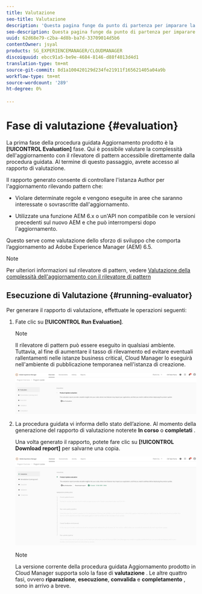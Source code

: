 ```yaml
---
title: Valutazione
seo-title: Valutazione
description: 'Questa pagina funge da punto di partenza per imparare la fase di valutazione nella procedura guidata Aggiornamento prodotto. '
seo-description: Questa pagina funge da punto di partenza per imparare la fase di valutazione nella procedura guidata Aggiornamento prodotto.
uuid: 62d68e79-c2ba-4d8b-ba7d-33709014d5b6
contentOwner: jsyal
products: SG_EXPERIENCEMANAGER/CLOUDMANAGER
discoiquuid: ebcc91a5-be9e-4684-8146-d88f4013d4d1
translation-type: tm+mt
source-git-commit: 8d1a100420129d234fe21911f165621405a04a9b
workflow-type: tm+mt
source-wordcount: '289'
ht-degree: 0%

---
```



# Fase di valutazione {#evaluation}

La prima fase della procedura guidata Aggiornamento prodotto è la **[!UICONTROL Evaluation]** fase.
Qui è possibile valutare la complessità dell&#39;aggiornamento con il rilevatore di pattern accessibile direttamente dalla procedura guidata. Al termine di questo passaggio, avrete accesso al rapporto di valutazione.

Il rapporto generato consente di controllare l&#39;istanza Author per l&#39;aggiornamento rilevando pattern che:

* Violare determinate regole e vengono eseguite in aree che saranno interessate o sovrascritte dall&#39;aggiornamento.

* Utilizzate una funzione AEM 6.x o un&#39;API non compatibile con le versioni precedenti sul nuovo AEM e che può interrompersi dopo l&#39;aggiornamento.

Questo serve come valutazione dello sforzo di sviluppo che comporta l’aggiornamento ad Adobe Experience Manager (AEM) 6.5.

>[!NOTE]
>
>Per ulteriori informazioni sul rilevatore di pattern, vedere [Valutazione della complessità dell&#39;aggiornamento con il rilevatore di pattern](https://helpx.adobe.com/experience-manager/6-4/sites/deploying/using/pattern-detector.html)

## Esecuzione di Valutazione {#running-evaluator}

Per generare il rapporto di valutazione, effettuate le operazioni seguenti:

1. Fate clic su **[!UICONTROL Run Evaluation]**.

   >[!NOTE]
   >
   >Il rilevatore di pattern può essere eseguito in qualsiasi ambiente. Tuttavia, al fine di aumentare il tasso di rilevamento ed evitare eventuali rallentamenti nelle istanze business critical, Cloud Manager lo eseguirà nell&#39;ambiente di pubblicazione temporanea nell&#39;istanza di creazione.

   ![](assets/Run-Evaluation.png)

1. La procedura guidata vi informa dello stato dell’azione. Al momento della generazione del rapporto di valutazione noterete **In corso** o **completati** .

   Una volta generato il rapporto, potete fare clic su **[!UICONTROL Download report]** per salvarne una copia.

   ![](assets/Evaluation-1.png)


   >[!NOTE]
   >
   >La versione corrente della procedura guidata Aggiornamento prodotto in Cloud Manager supporta solo la fase di **valutazione** . Le altre quattro fasi, ovvero **riparazione**, **esecuzione**, **convalida** e **completamento** , sono in arrivo a breve.

